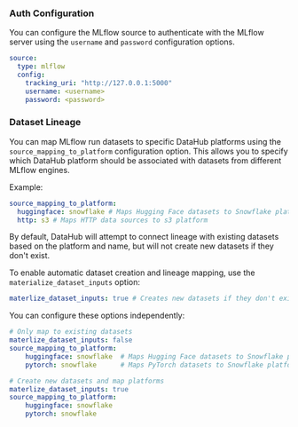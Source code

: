### Auth Configuration

You can configure the MLflow source to authenticate with the MLflow server using the `username` and `password` configuration options.

```yaml
source:
  type: mlflow
  config:
    tracking_uri: "http://127.0.0.1:5000"
    username: <username>
    password: <password>
```

### Dataset Lineage

You can map MLflow run datasets to specific DataHub platforms using the `source_mapping_to_platform` configuration option. This allows you to specify which DataHub platform should be associated with datasets from different MLflow engines.

Example:

```yaml
source_mapping_to_platform:
  huggingface: snowflake # Maps Hugging Face datasets to Snowflake platform
  http: s3 # Maps HTTP data sources to s3 platform
```

By default, DataHub will attempt to connect lineage with existing datasets based on the platform and name, but will not create new datasets if they don't exist.

To enable automatic dataset creation and lineage mapping, use the `materialize_dataset_inputs` option:

```yaml
materlize_dataset_inputs: true # Creates new datasets if they don't exist
```

You can configure these options independently:

```yaml
# Only map to existing datasets
materlize_dataset_inputs: false
source_mapping_to_platform:
    huggingface: snowflake  # Maps Hugging Face datasets to Snowflake platform
    pytorch: snowflake      # Maps PyTorch datasets to Snowflake platform

# Create new datasets and map platforms
materlize_dataset_inputs: true
source_mapping_to_platform:
    huggingface: snowflake
    pytorch: snowflake
```
